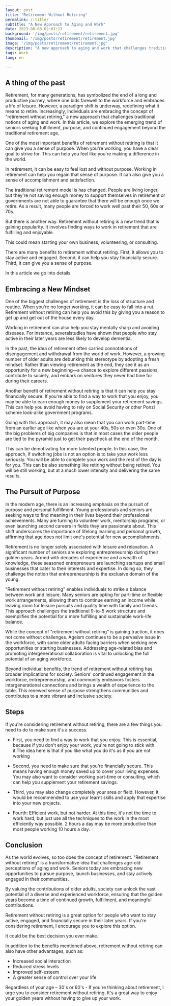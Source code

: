```yaml
---
layout: post 
title: "Retirement Without Retiring"    
permalink: /:title/ 
subtitle: "A New Approach to Aging and Work"
date: 2023-08-08 02:01:13 
background: '/img/posts/retirement/retirement.jpg'
thumbnail: '/img/posts/retirement/retirement.jpg'
image: '/img/posts/retirement/retirement.jpg'
description: "A new approach to aging and work that challenges traditional notions of retirement."
tags: Work
lang: en

---
```


## A thing of the past

Retirement, for many generations, has symbolized the end of a long and productive journey, where one bids farewell to the workforce and embraces a life of leisure. However, a paradigm shift is underway, redefining what it means to retire. Increasingly, individuals are embracing the concept of "retirement without retiring," a new approach that challenges traditional notions of aging and work. In this article, we explore the emerging trend of seniors seeking fulfillment, purpose, and continued engagement beyond the traditional retirement age.

One of the most important benefits of retirement without retiring is that it can give you a sense of purpose. When you're working, you have a clear goal to strive for. This can help you feel like you're making a difference in the world.

In retirement, it can be easy to feel lost and without purpose. Working in retirement can help you regain that sense of purpose. It can also give you a sense of accomplishment and satisfaction.

The traditional retirement model is has changed. People are living longer, but they're not saving enough money to support themselves in retirement or governments are not able to guarantee that there will be enough once we retire. As a result, many people are forced to work well past their 50, 60s or 70s.

But there is another way. Retirement without retiring is a new trend that is gaining popularity. It involves finding ways to work in retirement that are fulfilling and enjoyable.

This could mean starting your own business, volunteering, or consulting.

There are many benefits to retirement without retiring. First, it allows you to stay active and engaged. Second, it can help you stay financially secure. Third, it can give you a sense of purpose.

In this article we go into details

## Embracing a New Mindset

One of the biggest challenges of retirement is the loss of structure and routine. When you're no longer working, it can be easy to fall into a rut. Retirement without retiring can help you avoid this by giving you a reason to get up and get out of the house every day.

Working in retirement can also help you stay mentally sharp and avoiding diseases. For instance, severalstudies have shown that people who stay active in their later years are less likely to develop dementia.

In the past, the idea of retirement often carried connotations of disengagement and withdrawal from the world of work. However, a growing number of older adults are debunking this stereotype by adopting a fresh mindset. Rather than viewing retirement as the end, they see it as an opportunity for a new beginning—a chance to explore different passions, contribute to society, and embark on ventures they never had time for during their careers.

Another benefit of retirement without retiring is that it can help you stay financially secure. If you're able to find a way to work that you enjoy, you may be able to earn enough money to supplement your retirement savings. This can help you avoid having to rely on Social Security or other Ponzi scheme look-alike government programs.

Going with this approach, it may also mean that you can work part-time from an earlier age like when you are at your 40s, 50s or even 30s. One of the big problems of big companies is that in most cases the older people are tied to the pyramid just to get their paycheck at the end of the month.

This can be demotivating for more talented people. In this case, the approach, if switching jobs is not an option is to take your work less seriously. You will be able to complete your work and the rest of the day is for you. This can be also something like retiring without being retired. You will be still working, but at a much lower intensity and delivering the same results.

## The Pursuit of Purpose

In the modern age, there is an increasing emphasis on the pursuit of purpose and personal fulfillment. Young professionals and seniors are seeking ways to find meaning in their lives beyond their professional achievements. Many are turning to volunteer work, mentorship programs, or even launching second careers in fields they are passionate about. This shift underscores the importance of lifelong learning and personal growth, affirming that age does not limit one's potential for new accomplishments.

Retirement is no longer solely associated with leisure and relaxation. A significant number of seniors are exploring entrepreneurship during their golden years. Armed with decades of experience and a wealth of knowledge, these seasoned entrepreneurs are launching startups and small businesses that cater to their interests and expertise. In doing so, they challenge the notion that entrepreneurship is the exclusive domain of the young.

"Retirement without retiring" enables individuals to strike a balance between work and leisure. Many seniors are opting for part-time or flexible work arrangements, allowing them to continue earning an income while leaving room for leisure pursuits and quality time with family and friends. This approach challenges the traditional 9-to-5 work structure and exemplifies the potential for a more fulfilling and sustainable work-life balance.

While the concept of "retirement without retiring" is gaining traction, it does not come without challenges. Ageism continues to be a pervasive issue in the workforce, with some older adults facing barriers when seeking new opportunities or starting businesses. Addressing age-related bias and promoting intergenerational collaboration is vital to unlocking the full potential of an aging workforce.

Beyond individual benefits, the trend of retirement without retiring has broader implications for society. Seniors' continued engagement in the workforce, entrepreneurship, and community endeavors fosters intergenerational connections and brings a wealth of experience to the table. This renewed sense of purpose strengthens communities and contributes to a more vibrant and inclusive society.

## Steps

If you're considering retirement without retiring, there are a few things you need to do to make sure it's a success.

- First, you need to find a way to work that you enjoy. This is essential, because if you don't enjoy your work, you're not going to stick with it.The idea here is that if you like what you do it's as if you are not working

- Second, you need to make sure that you're financially secure. This means having enough money saved up to cover your living expenses. You may also want to consider working part-time or consulting, which can help you supplement your retirement savings.

- Third, you may also change completely your area or field. However, it would be recommended to use your learnt skills and apply that expertise into your new projects.

- Fourth: Efficient work, but not harder. At this time, it's not the time to work hard, but just use all the techniques to the work in the most efficiently way possible. 2 hours a day may be more productive than most people working 10 hours a day.

## Conclusion

As the world evolves, so too does the concept of retirement. "Retirement without retiring" is a transformative idea that challenges age-old perceptions of aging and work. Seniors today are embracing new opportunities to pursue purpose, launch businesses, and stay actively engaged in their communities.

By valuing the contributions of older adults, society can unlock the vast potential of a diverse and experienced workforce, ensuring that the golden years become a time of continued growth, fulfillment, and meaningful contributions.

Retirement without retiring is a great option for people who want to stay active, engaged, and financially secure in their later years. If you're considering retirement, I encourage you to explore this option.

It could be the best decision you ever make.

In addition to the benefits mentioned above, retirement without retiring can also have other advantages, such as:

- Increased social interaction
- Reduced stress levels
- Improved self-esteem
- A greater sense of control over your life

Regardless of your age – 30's or 60's - If you're thinking about retirement, I urge you to consider retirement without retiring. It's a great way to enjoy your golden years without having to give up your work.